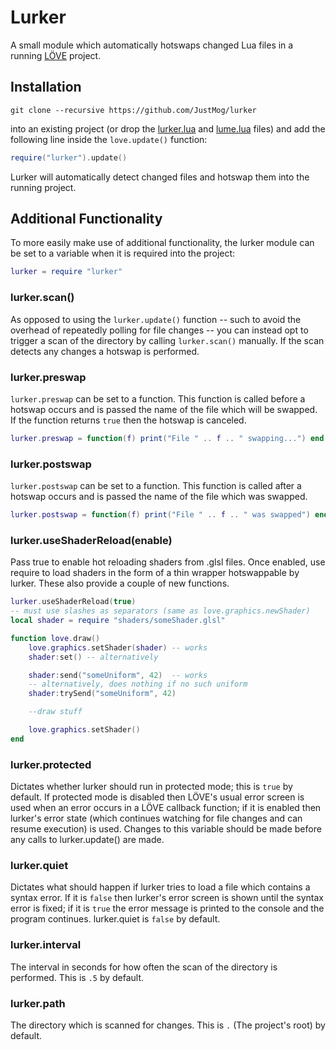 # Lurker

A small module which automatically hotswaps changed Lua files in a running
[LÖVE](http://love2d.org) project.


## Installation
```
git clone --recursive https://github.com/JustMog/lurker
```
into an existing project (or drop the [lurker.lua](lurker.lua?raw=1) and
[lume.lua](https://raw.github.com/rxi/lume/master/lume.lua) files) and add the following line inside the `love.update()`
function:
```lua
require("lurker").update()
```
Lurker will automatically detect changed files and hotswap them into the
running project.


## Additional Functionality

To more easily make use of additional functionality, the lurker module can be
set to a variable when it is required into the project:
```lua
lurker = require "lurker"
```

### lurker.scan()
As opposed to using the `lurker.update()` function -- such to avoid the
overhead of repeatedly polling for file changes -- you can instead opt to
trigger a scan of the directory by calling `lurker.scan()` manually. If the
scan detects any changes a hotswap is performed.

### lurker.preswap
`lurker.preswap` can be set to a function. This function is called before a
hotswap occurs and is passed the name of the file which will be swapped. If the
function returns `true` then the hotswap is canceled.
```lua
lurker.preswap = function(f) print("File " .. f .. " swapping...") end
```

### lurker.postswap
`lurker.postswap` can be set to a function. This function is called after a
hotswap occurs and is passed the name of the file which was swapped.
```lua
lurker.postswap = function(f) print("File " .. f .. " was swapped") end
```

### lurker.useShaderReload(enable)
Pass true to enable hot reloading shaders from .glsl files.
Once enabled, use require to load shaders in the form of a thin wrapper hotswappable by lurker.
These also provide a couple of new functions.
```lua
lurker.useShaderReload(true)
-- must use slashes as separators (same as love.graphics.newShader)
local shader = require "shaders/someShader.glsl"

function love.draw()
    love.graphics.setShader(shader) -- works
    shader:set() -- alternatively

    shader:send("someUniform", 42)  -- works
    -- alternatively, does nothing if no such uniform
    shader:trySend("someUniform", 42)

    --draw stuff

    love.graphics.setShader()
end
```

### lurker.protected
Dictates whether lurker should run in protected mode; this is `true` by
default. If protected mode is disabled then LÖVE's usual error screen is used
when an error occurs in a LÖVE callback function; if it is enabled then
lurker's error state (which continues watching for file changes and can resume
execution) is used. Changes to this variable should be made before any calls to
lurker.update() are made.

### lurker.quiet
Dictates what should happen if lurker tries to load a file which contains a
syntax error. If it is `false` then lurker's error screen is shown until the
syntax error is fixed; if it is `true` the error message is printed to the
console and the program continues. lurker.quiet is `false` by default.

### lurker.interval
The interval in seconds for how often the scan of the directory is performed.
This is `.5` by default.

### lurker.path
The directory which is scanned for changes. This is `.` (The project's root) by
default.
